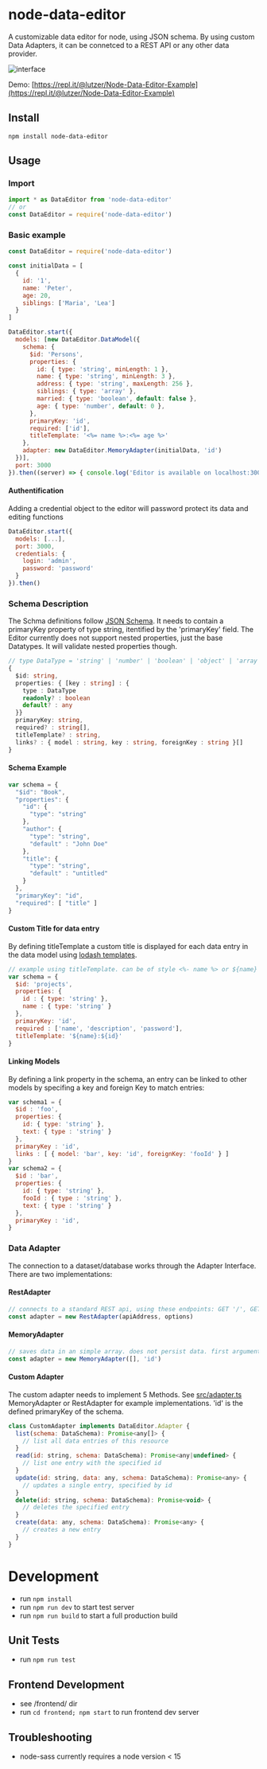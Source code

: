 # node-data-editor
A customizable data editor for node, using JSON schema. By using custom Data Adapters, it can be connetced to a REST API or any other data provider.

![interface](docs/interface.png)

Demo: [https://repl.it/@lutzer/Node-Data-Editor-Example](https://repl.it/@lutzer/Node-Data-Editor-Example)

## Install
```
npm install node-data-editor
```

## Usage

### Import

```javascript
import * as DataEditor from 'node-data-editor'
// or
const DataEditor = require('node-data-editor')
```

### Basic example

```javascript
const DataEditor = require('node-data-editor')

const initialData = [
  {
    id: '1',
    name: 'Peter',
    age: 20,
    siblings: ['Maria', 'Lea']
  }
]

DataEditor.start({
  models: [new DataEditor.DataModel({
    schema: {
      $id: 'Persons',
      properties: {
        id: { type: 'string', minLength: 1 },
        name: { type: 'string', minLength: 3 },
        address: { type: 'string', maxLength: 256 },
        siblings: { type: 'array' },
        married: { type: 'boolean', default: false },
        age: { type: 'number', default: 0 },
      },
      primaryKey: 'id',
      required: ['id'],
      titleTemplate: '<%= name %>:<%= age %>'
    },
    adapter: new DataEditor.MemoryAdapter(initialData, 'id')
  })],
  port: 3000
}).then((server) => { console.log('Editor is available on localhost:3000') })
```

#### Authentification
Adding a credential object to the editor will password protect its data and editing functions
```javascript
DataEditor.start({
  models: [...],
  port: 3000,
  credentials: {
    login: 'admin',
    password: 'password'
  }
}).then()
```


### Schema Description
The Schma definitions follow [JSON Schema](https://json-schema.org/). It needs to contain a primaryKey property of type string, itentified by the 'primaryKey' field. The Editor currently does not support nested properties, just the base Datatypes. It will validate nested properties though.

```typescript
// type DataType = 'string' | 'number' | 'boolean' | 'object' | 'array' | 'null'
{
  $id: string,
  properties: { [key : string] : {
    type : DataType
    readonly? : boolean
    default? : any
  }}
  primaryKey: string,
  required? : string[],
  titleTemplate? : string,
  links? : { model : string, key : string, foreignKey : string }[]
}
```


#### Schema Example

```javascript
var schema = {
  "$id": "Book",
  "properties": {
    "id": {
      "type": "string"
    },
    "author": {
      "type": "string",
      "default" : "John Doe"
    },
    "title": {
      "type": "string",
      "default" : "untitled"
    }
  },
  "primaryKey": "id",
  "required": [ "title" ]
}
```
#### Custom Title for data entry
By defining titleTemplate a custom title is displayed for each data entry in the data model using [lodash templates](https://lodash.com/docs/4.17.15#template).

```javascript
// example using titleTemplate. can be of style <%- name %> or ${name}
var schema = {
  $id: 'projects',
  properties: {
    id : { type: 'string' },
    name : { type: 'string' }
  },
  primaryKey: 'id',
  required : ['name', 'description', 'password'],
  titleTemplate: '${name}:${id}'
}
```

#### Linking Models
By defining a link property in the schema, an entry can be linked to other models by specifing a key and foreign Key to match entries:

```javascript
var schema1 = {
  $id : 'foo',
  properties: {
    id: { type: 'string' },
    text: { type : 'string' }
  },
  primaryKey : 'id',
  links : [ { model: 'bar', key: 'id', foreignKey: 'fooId' } ]
}
var schema2 = {
  $id : 'bar',
  properties: {
    id: { type: 'string' },
    fooId : { type : 'string' },
    text: { type : 'string' }
  },
  primaryKey : 'id',
}
```

### Data Adapter
The connection to a dataset/database works through the Adapter Interface. There are two implementations:

#### RestAdapter

```javascript
// connects to a standard REST api, using these endpoints: GET '/', GET '/:id', PUT '/:id', POST '/', DELETE '/:id'. The Options object is passed to the axios http calls.
const adapter = new RestAdapter(apiAddress, options)
```

#### MemoryAdapter

```javascript
// saves data in an simple array. does not persist data. first argument is the initial data array, second argument is the primary Key of the entries.
const adapter = new MemoryAdapter([], 'id')
```

#### Custom Adapter
The custom adapter needs to implement 5 Methods. See [src/adapter.ts](src/adapter.ts) MemoryAdapter or RestAdapter for example implementations. 'id' is the defined primaryKey of the schema.

```javascript
class CustomAdapter implements DataEditor.Adapter {
  list(schema: DataSchema): Promise<any[]> {
    // list all data entries of this resource
  }
  read(id: string, schema: DataSchema): Promise<any|undefined> {
    // list one entry with the specified id
  }
  update(id: string, data: any, schema: DataSchema): Promise<any> {
    // updates a single entry, specified by id
  }
  delete(id: string, schema: DataSchema): Promise<void> {
    // deletes the specified entry
  }
  create(data: any, schema: DataSchema): Promise<any> {
    // creates a new entry
  }
}
```

# Development
* run `npm install`
* run `npm run dev` to start test server
* run `npm run build` to start a full production build

## Unit Tests
* run `npm run test`

## Frontend Development
* see /frontend/ dir
* run `cd frontend; npm start` to run frontend dev server

## Troubleshooting

* node-sass currently requires a node version < 15